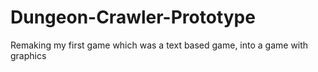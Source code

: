 # Dungeon-Crawler-Prototype
 Remaking my first game which was a text based game, into a game with graphics
